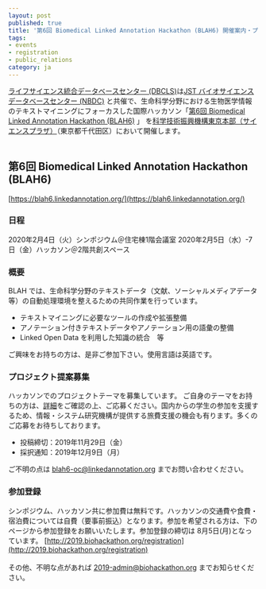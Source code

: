 ```yaml
---
layout: post
published: true
title: '第6回 Biomedical Linked Annotation Hackathon (BLAH6) 開催案内・プロジェクト提案募集中'
tags:
- events
- registration
- public_relations
category: ja
---
```

[ライフサイエンス統合データベースセンター (DBCLS)](https://dbcls.rois.ac.jp)は[JST バイオサイエンスデータベースセンター (NBDC)](https://biosciencedbc.jp/) と共催で、生命科学分野における生物医学情報のテキストマイニングにフォーカスした国際ハッカソン「[第6回 Biomedical Linked Annotation Hackathon (BLAH6)](https://blah6.linkedannotation.org/home) 」 を[科学技術振興機構東京本部（サイエンスプラザ）](https://www.jst.go.jp/koutsu.html)（東京都千代田区）において開催します。  
<br />

## 第6回 Biomedical Linked Annotation Hackathon (BLAH6)
[https://blah6.linkedannotation.org/](https://blah6.linkedannotation.org/)  

### 日程
2020年2月4日（火）シンポジウム＠住宅棟1階会議室
2020年2月5日（水）-7日（金）ハッカソン＠2階共創スペース

### 概要
BLAH では、生命科学分野のテキストデータ（文献、ソーシャルメディアデータ等）の自動処理環境を整えるための共同作業を行っています。

* テキストマイニングに必要なツールの作成や拡張整備
* アノテーション付きテキストデータやアノテーション用の語彙の整備
* Linked Open Data を利用した知識の統合　等

ご興味をお持ちの方は、是非ご参加下さい。使用言語は英語です。

### プロジェクト提案募集
ハッカソンでのプロジェクトテーマを募集しています。
ご自身のテーマをお持ちの方は、[詳細](http://blah6.linkedannotation.org/calls)をご確認の上、ご応募ください。国内からの学生の参加を支援するため、情報・システム研究機構が提供する旅費支援の機会も有ります。多くのご応募をお待ちしております。

* 投稿締切：2019年11月29日（金）
* 採択通知：2019年12月9日（月）

ご不明の点は blah6-oc@linkedannotation.org までお問い合わせください。


### 参加登録
シンポジウム、ハッカソン共に参加費は無料です。ハッカソンの交通費や食費・宿泊費については自費（要事前振込）となります。参加を希望される方は、下のページから参加登録をお願いいたします。参加登録の締切は 8月5日(月)となっています。
[http://2019.biohackathon.org/registration](http://2019.biohackathon.org/registration)  
<br />
その他、不明な点があれば 2019-admin@biohackathon.org までお知らせください。
